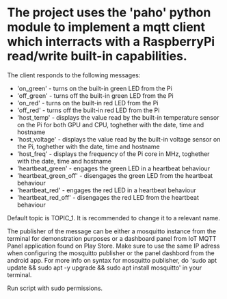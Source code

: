 <h1>The project uses the 'paho' python module to implement a mqtt client which interracts with a RaspberryPi read/write built-in capabilities.</h1>

The client responds to the following messages:
  + 'on_green' - turns on the built-in green LED from the Pi
  + 'off_green' - turns off the built-in green LED from the Pi
  + 'on_red' - turns on the built-in red LED from the Pi
  + 'off_red' - turns off the built-in red LED from the Pi
  + 'host_temp' - displays the value read by the built-in temperature sensor on the Pi for both GPU and CPU, toghether with the date, time and hostname
  + 'host_voltage' - displays the value read by the built-in voltage sensor on the Pi, toghether with the date, time and hostname
  + 'host_freq' - displays the frequency of the Pi core in MHz, toghether with the date, time and hostname
  + 'heartbeat_green' - engages the green LED in a heartbeat behaviour
  + 'heartbeat_green_off' - disengages the green LED from the heartbeat behaviour
  + 'heartbeat_red' - engages the red LED in a heartbeat behaviour
  + 'heartbeat_red_off' - disengages the red LED from the heartbeat behaviour

Default topic is TOPIC_1. It is recommended to change it to a relevant name.

The publisher of the message can be either a mosquitto instance from the terminal for demonstration purposes or a dashboard panel from IoT MQTT Panel application found on Play Store. Make sure to use the same IP adress when configuring the mosquitto publisher or the panel dashbord from the android app. For more info on syntax for mosquitto publisher, do 'sudo apt update && sudo apt -y upgrade && sudo apt install mosquitto' in your terminal. 

Run script with sudo permissions.
